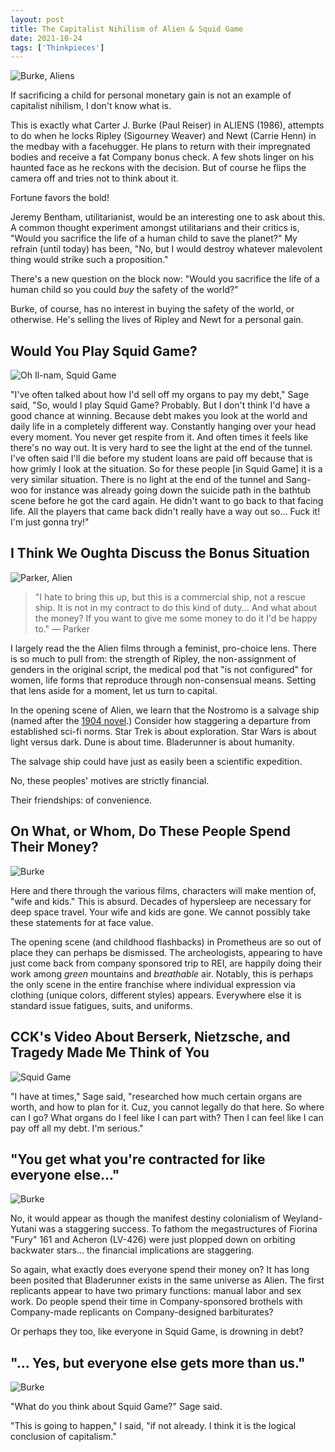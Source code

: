 ```yaml
---
layout: post
title: The Capitalist Nihilism of Alien & Squid Game
date: 2021-10-24
tags: ['Thinkpieces']
---
```

![Burke, Aliens](/assets/images/capitalist-nihilism-1.jpg)

If sacrificing a child for personal monetary gain is not an example of capitalist nihilism, I don't know what is.
<!--x-->

This is exactly what Carter J. Burke (Paul Reiser) in ALIENS (1986), attempts to do when he locks Ripley (Sigourney Weaver) and Newt (Carrie Henn) in the medbay with a facehugger. He plans to return with their impregnated bodies and receive a fat Company bonus check. A few shots linger on his haunted face as he reckons with the decision. But of course he flips the camera off and tries not to think about it.

Fortune favors the bold!

Jeremy Bentham, utilitarianist, would be an interesting one to ask about this. A common thought experiment amongst utilitarians and their critics is, "Would you sacrifice the life of a human child to save the planet?" My refrain (until today) has been, "No, but I would destroy whatever malevolent thing would strike such a proposition."

There's a new question on the block now: "Would you sacrifice the life of a human child so you could *buy* the safety of the world?"

Burke, of course, has no interest in buying the safety of the world, or otherwise. He's selling the lives of Ripley and Newt for a personal gain.

## Would You Play Squid Game?

![Oh Il-nam, Squid Game](/assets/images/capitalist-nihilism-2.jpg)

"I've often talked about how I'd sell off my organs to pay my debt," Sage said, "So, would I play Squid Game? Probably. But I don't think I'd have a good chance at winning. Because debt makes you look at the world and daily life in a completely different way. Constantly hanging over your head every moment. You never get respite from it. And often times it feels like there's no way out. It is very hard to see the light at the end of the tunnel. I've often said I'll die before my student loans are paid off because that is how grimly I look at the situation. So for these people [in Squid Game] it is a very similar situation. There is no light at the end of the tunnel and Sang-woo for instance was already going down the suicide path in the bathtub scene before he got the card again. He didn't want to go back to that facing life. All the players that came back didn't really have a way out so... Fuck it! I'm just gonna try!"

## I Think We Oughta Discuss the Bonus Situation

![Parker, Alien](/assets/images/capitalist-nihilism-3.jpg)

> "I hate to bring this up, but this is a commercial ship, not a rescue ship. It is not in my contract to do this kind of duty... And what about the money? If you want to give me some money to do it I'd be happy to." &mdash; Parker

I largely read the the Alien films through a feminist, pro-choice lens. There is so much to pull from: the strength of Ripley, the non-assignment of genders in the original script, the medical pod that "is not configured" for women, life forms that reproduce through non-consensual means. Setting that lens aside for a moment, let us turn to capital.

In the opening scene of Alien, we learn that the Nostromo is a salvage ship (named after the [1904 novel](https://en.wikipedia.org/wiki/Nostromo).) Consider how staggering a departure from established sci-fi norms. Star Trek is about exploration. Star Wars is about light versus dark. Dune is about time. Bladerunner is about humanity.

The salvage ship could have just as easily been a scientific expedition.

No, these peoples' motives are strictly financial.

Their friendships: of convenience.

## On What, or Whom, Do These People Spend Their Money?

![Burke](/assets/images/capitalist-nihilism-4.jpg)

Here and there through the various films, characters will make mention of, "wife and kids." This is absurd. Decades of hypersleep are necessary for deep space travel. Your wife and kids are gone. We cannot possibly take these statements for at face value.

The opening scene (and childhood flashbacks) in Prometheus are so out of place they can perhaps be dismissed. The archeologists, appearing to have just come back from company sponsored trip to REI, are happily doing their work among *green* mountains and *breathable* air. Notably, this is perhaps the only scene in the entire franchise where individual expression via clothing (unique colors, different styles) appears. Everywhere else it is standard issue fatigues, suits, and uniforms.

## CCK's Video About Berserk, Nietzsche, and Tragedy Made Me Think of You

![Squid Game](/assets/images/capitalist-nihilism-5.jpg)

"I have at times," Sage said, "researched how much certain organs are worth, and how to plan for it. Cuz, you cannot legally do that here. So where can I go? What organs do I feel like I can part with? Then I can feel like I can pay off all my debt. I'm serious."

## "You get what you're contracted for like everyone else..."

![Burke](/assets/images/capitalist-nihilism-6.jpg)

No, it would appear as though the manifest destiny colonialism of Weyland-Yutani was a staggering success. To fathom the megastructures of Fiorina "Fury" 161 and Acheron (LV-426) were just plopped down on orbiting backwater stars... the financial implications are staggering.

So again, what exactly does everyone spend their money on? It has long been posited that Bladerunner exists in the same universe as Alien. The first replicants appear to have two primary functions: manual labor and sex work. Do people spend their time in Company-sponsored brothels with Company-made replicants on Company-designed barbiturates?

Or perhaps they too, like everyone in Squid Game, is drowning in debt?

## "... Yes, but everyone else gets more than us."

![Burke](/assets/images/capitalist-nihilism-7.jpg)

"What do you think about Squid Game?" Sage said.

"This is going to happen," I said, "if not already. I think it is the logical conclusion of capitalism."